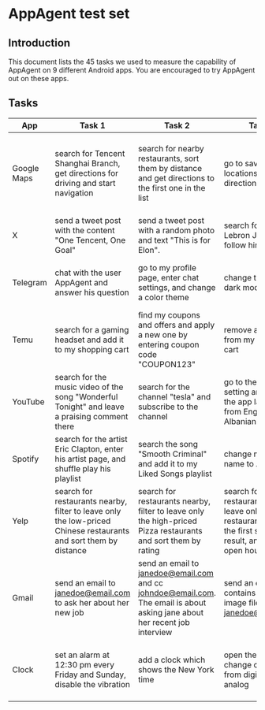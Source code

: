 # AppAgent test set

## Introduction
This document lists the 45 tasks we used to measure the capability of AppAgent on 9 different Android apps. You are encouraged to try AppAgent out on these apps.

## Tasks

| App         | Task 1                                                                                                           | Task 2                                                                                                                     | Task 3                                                                                                                     | Task 4                                                                                                 | Task 5                                                                                    |
|-------------|------------------------------------------------------------------------------------------------------------------|----------------------------------------------------------------------------------------------------------------------------|----------------------------------------------------------------------------------------------------------------------------|--------------------------------------------------------------------------------------------------------|-------------------------------------------------------------------------------------------|
| Google Maps | search for Tencent Shanghai Branch, get directions for driving and start navigation                              | search for nearby restaurants, sort them by distance and get directions to the first one in the list                       | go to saved locations and get directions to home                                                                           | search for Oriental Pearl Tower, get directions for walking and start navigation                       | search for nearby hotel rooms which can host 4 adults and check availability of one hotel |
| X           | send a tweet post with the content "One Tencent, One Goal"                                                       | send a tweet post with a random photo and text "This is for Elon".                                                         | search for the user Lebron James and follow him                                                                            | go to my profile page and edit my profile name                                                         | enter a community page and ask to join                                                    |
| Telegram    | chat with the user AppAgent and answer his question                                                              | go to my profile page, enter chat settings, and change a color theme                                                       | change the app to dark mode                                                                                                | go to my profile and set a profile picture                                                             | create a new group and add AppAgent to the group                                          |
| Temu        | search for a gaming headset and add it to my shopping cart                                                       | find my coupons and offers and apply a new one by entering coupon code "COUPON123"                                         | remove all items from my shopping cart                                                                                     | find the settings page and change my country from the UK to Australia                                  | add a new credit card to my payment methods in the settings                               |
| YouTube     | search for the music video of the song "Wonderful Tonight" and leave a praising comment there                    | search for the channel "tesla" and subscribe to the channel                                                                | go to the app setting and change the app language from English to Albanian                                                 | find a video from my subscriptions and share it with my friend on Telegram                             | find a video from my subscriptions and set the playback speed to 2x                       |
| Spotify     | search for the artist Eric Clapton, enter his artist page, and shuffle play his playlist                         | search the song "Smooth Criminal" and add it to my Liked Songs playlist                                                    | change my profile name to AppAgent                                                                                         | go to the app settings and switch to save data mode                                                    | add a new playlist to my library and name it "AI generation"                              |
| Yelp        | search for restaurants nearby, filter to leave only the low-priced Chinese restaurants and sort them by distance | search for restaurants nearby, filter to leave only the high-priced Pizza restaurants and sort them by rating              | search for restaurants, filter to leave only Mexican restaurants, view the first sponsored result, and find its open hours | search for the restaurant "sakanaya" in Champaign and leave a 3 star review                            | find the list of restaurants that I recently viewed                                       |
| Gmail       | send an email to janedoe@email.com to ask her about her new job                                                  | send an email to janedoe@email.com and cc johndoe@email.com. The email is about asking jane about her recent job interview | send an email that contains a random image file to janedoe@email.com                                                       | send an email to janedoe@email.com to ask her about her new job. Schedule the send to tomorrow morning | check my email drafts                                                                     |
| Clock       | set an alarm at 12:30 pm every Friday and Sunday, disable the vibration                                          | add a clock which shows the New York time                                                                                  | open the settings to change clock style from digital to analog                                                             | set an alarm at 6:15 am every Tuesday                                                                  | go to bedtime to change my sleep sounds to Deep Space                                     |